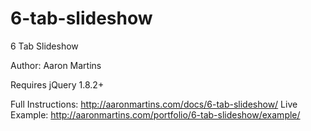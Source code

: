 6-tab-slideshow
===============

6 Tab Slideshow

Author: Aaron Martins

Requires jQuery 1.8.2+

Full Instructions: http://aaronmartins.com/docs/6-tab-slideshow/
Live Example: http://aaronmartins.com/portfolio/6-tab-slideshow/example/
